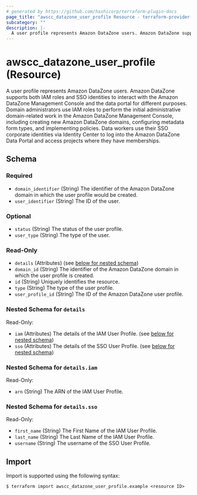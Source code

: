 ```yaml
---
# generated by https://github.com/hashicorp/terraform-plugin-docs
page_title: "awscc_datazone_user_profile Resource - terraform-provider-awscc"
subcategory: ""
description: |-
  A user profile represents Amazon DataZone users. Amazon DataZone supports both IAM roles and SSO identities to interact with the Amazon DataZone Management Console and the data portal for different purposes. Domain administrators use IAM roles to perform the initial administrative domain-related work in the Amazon DataZone Management Console, including creating new Amazon DataZone domains, configuring metadata form types, and implementing policies. Data workers use their SSO corporate identities via Identity Center to log into the Amazon DataZone Data Portal and access projects where they have memberships.
---
```


# awscc_datazone_user_profile (Resource)

A user profile represents Amazon DataZone users. Amazon DataZone supports both IAM roles and SSO identities to interact with the Amazon DataZone Management Console and the data portal for different purposes. Domain administrators use IAM roles to perform the initial administrative domain-related work in the Amazon DataZone Management Console, including creating new Amazon DataZone domains, configuring metadata form types, and implementing policies. Data workers use their SSO corporate identities via Identity Center to log into the Amazon DataZone Data Portal and access projects where they have memberships.



<!-- schema generated by tfplugindocs -->
## Schema

### Required

- `domain_identifier` (String) The identifier of the Amazon DataZone domain in which the user profile would be created.
- `user_identifier` (String) The ID of the user.

### Optional

- `status` (String) The status of the user profile.
- `user_type` (String) The type of the user.

### Read-Only

- `details` (Attributes) (see [below for nested schema](#nestedatt--details))
- `domain_id` (String) The identifier of the Amazon DataZone domain in which the user profile is created.
- `id` (String) Uniquely identifies the resource.
- `type` (String) The type of the user profile.
- `user_profile_id` (String) The ID of the Amazon DataZone user profile.

<a id="nestedatt--details"></a>
### Nested Schema for `details`

Read-Only:

- `iam` (Attributes) The details of the IAM User Profile. (see [below for nested schema](#nestedatt--details--iam))
- `sso` (Attributes) The details of the SSO User Profile. (see [below for nested schema](#nestedatt--details--sso))

<a id="nestedatt--details--iam"></a>
### Nested Schema for `details.iam`

Read-Only:

- `arn` (String) The ARN of the IAM User Profile.


<a id="nestedatt--details--sso"></a>
### Nested Schema for `details.sso`

Read-Only:

- `first_name` (String) The First Name of the IAM User Profile.
- `last_name` (String) The Last Name of the IAM User Profile.
- `username` (String) The username of the SSO User Profile.

## Import

Import is supported using the following syntax:

```shell
$ terraform import awscc_datazone_user_profile.example <resource ID>
```
